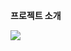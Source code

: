 **프로젝트 소개**

<img src="[https://capsule-render.vercel.app/api](https://www.nodejstrello.site/logo.png)?type=모양&color=색상코드&height=높이&section=header&text=텍스트&fontSize=텍스트크기" />

